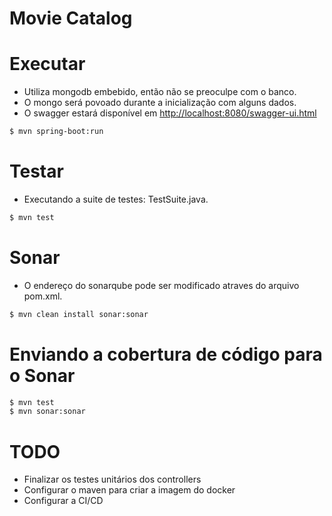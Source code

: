 # Movie Catalog



# Executar
 - Utiliza mongodb embebido, então não se preoculpe com o banco.
 - O mongo será povoado durante a inicialização com alguns dados.
 - O swagger estará disponível em <http://localhost:8080/swagger-ui.html>
 
 ```sh
$ mvn spring-boot:run
```

# Testar
 - Executando a suite de testes: TestSuite.java.
 
 ```sh
$ mvn test
```

# Sonar
 - O endereço do sonarqube pode ser modificado atraves do arquivo pom.xml.
 
 ```sh
$ mvn clean install sonar:sonar
```
# Enviando a cobertura de código para o Sonar
  
 ```sh
$ mvn test 
$ mvn sonar:sonar
```

# TODO
 - Finalizar os testes unitários dos controllers
 - Configurar o maven para criar a imagem do docker
 - Configurar a CI/CD 
